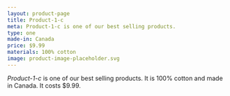 ```yaml
---
layout: product-page
title: Product-1-c
meta: Product-1-c is one of our best selling products.
type: one
made-in: Canada
price: $9.99
materials: 100% cotton
image: product-image-placeholder.svg
---
```


*Product-1-c* is one of our best selling products. It is 100% cotton and made in Canada. It costs $9.99.
